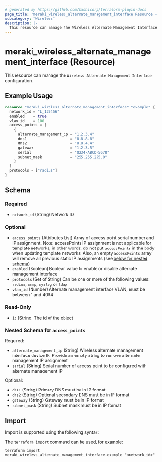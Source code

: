 ```yaml
---
# generated by https://github.com/hashicorp/terraform-plugin-docs
page_title: "meraki_wireless_alternate_management_interface Resource - terraform-provider-meraki"
subcategory: "Wireless"
description: |-
  This resource can manage the Wireless Alternate Management Interface configuration.
---
```


# meraki_wireless_alternate_management_interface (Resource)

This resource can manage the `Wireless Alternate Management Interface` configuration.

## Example Usage

```terraform
resource "meraki_wireless_alternate_management_interface" "example" {
  network_id = "L_123456"
  enabled    = true
  vlan_id    = 100
  access_points = [
    {
      alternate_management_ip = "1.2.3.4"
      dns1                    = "8.8.8.8"
      dns2                    = "8.8.4.4"
      gateway                 = "1.2.3.5"
      serial                  = "Q234-ABCD-5678"
      subnet_mask             = "255.255.255.0"
    }
  ]
  protocols = ["radius"]
}
```

<!-- schema generated by tfplugindocs -->
## Schema

### Required

- `network_id` (String) Network ID

### Optional

- `access_points` (Attributes List) Array of access point serial number and IP assignment. Note: accessPoints IP assignment is not applicable for template networks, in other words, do not put `accessPoints` in the body when updating template networks. Also, an empty `accessPoints` array will remove all previous static IP assignments (see [below for nested schema](#nestedatt--access_points))
- `enabled` (Boolean) Boolean value to enable or disable alternate management interface
- `protocols` (Set of String) Can be one or more of the following values: `radius`, `snmp`, `syslog` or `ldap`
- `vlan_id` (Number) Alternate management interface VLAN, must be between 1 and 4094

### Read-Only

- `id` (String) The id of the object

<a id="nestedatt--access_points"></a>
### Nested Schema for `access_points`

Required:

- `alternate_management_ip` (String) Wireless alternate management interface device IP. Provide an empty string to remove alternate management IP assignment
- `serial` (String) Serial number of access point to be configured with alternate management IP

Optional:

- `dns1` (String) Primary DNS must be in IP format
- `dns2` (String) Optional secondary DNS must be in IP format
- `gateway` (String) Gateway must be in IP format
- `subnet_mask` (String) Subnet mask must be in IP format

## Import

Import is supported using the following syntax:

The [`terraform import` command](https://developer.hashicorp.com/terraform/cli/commands/import) can be used, for example:

```shell
terraform import meraki_wireless_alternate_management_interface.example "<network_id>"
```
